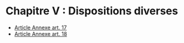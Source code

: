 # Chapitre V : Dispositions diverses

- [Article Annexe art. 17](article-annexe-art-17.md)
- [Article Annexe art. 18](article-annexe-art-18.md)
